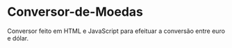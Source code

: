 # Conversor-de-Moedas
Conversor feito em HTML e JavaScript para efeituar a conversão entre euro e dólar.
